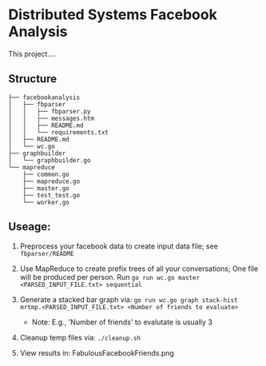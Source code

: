 # Distributed Systems Facebook Analysis

This project....


## Structure
```
├── facebookanalysis
│   ├── fbparser
│   │   ├── fbparser.py
│   │   ├── messages.htm
│   │   ├── README.md
│   │   └── requirements.txt
│   ├── README.md
│   └── wc.go
├── graphbuilder
│   └── graphbuilder.go
└── mapreduce
    ├── common.go
    ├── mapreduce.go
    ├── master.go
    ├── test_test.go
    └── worker.go
```


## Useage:

1. Preprocess your facebook data to create input data file; see ```fbparser/README```

2. Use MapReduce to create prefix trees of all your conversations; One file will be produced per person. Run ```go run wc.go master <PARSED_INPUT_FILE.txt> sequential```

3. Generate a stacked bar graph via: ```go run wc.go graph stack-hist mrtmp.<PARSED_INPUT_FILE.txt> <Number of friends to evaluate>```

	* Note: E.g., 'Number of friends' to evalutate is usually 3

4. Cleanup temp files via: ```./cleanup.sh```

5. View results in: FabulousFacebookFriends.png
